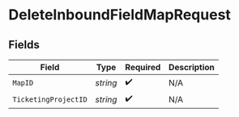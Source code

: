 # DeleteInboundFieldMapRequest


## Fields

| Field                | Type                 | Required             | Description          |
| -------------------- | -------------------- | -------------------- | -------------------- |
| `MapID`              | *string*             | :heavy_check_mark:   | N/A                  |
| `TicketingProjectID` | *string*             | :heavy_check_mark:   | N/A                  |